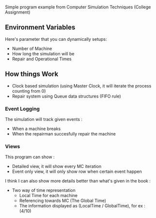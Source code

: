 Simple program example from Computer Simulation Techniques (College Assignment)

## Environment Variables
Here's parameter that you can dynamically setups:
- Number of Machine
- How long the simulation will be
- Repair and Operational Times

## How things Work
- Clock based simulation (using Master Clock, it will iterate the process counting from 0)
- Repair system using Queue data structures (FIFO rule)

### Event Logging
The simulation will track given events :
- When a machine breaks
- When the repairman succesfully repair the machine

### Views
This program can show :
- Detailed view, it will show every MC iteration
- Event only view, it will only show row when certain event happen 

I think I can also show more details better than what's given in the book :
- Two way of time representation
    - Local Time for each machine
    - Referencing towards MC (The Global Time)
    - The information displayed as (LocalTime / GlobalTime), for ex : (4/10)